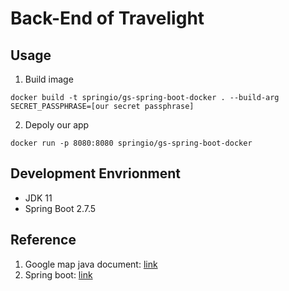 # Back-End of Travelight
## Usage
1. Build image
```
docker build -t springio/gs-spring-boot-docker . --build-arg SECRET_PASSPHRASE=[our secret passphrase]
```
2. Depoly our app
```
docker run -p 8080:8080 springio/gs-spring-boot-docker
```

## Development Envrionment
* JDK 11
* Spring Boot 2.7.5

## Reference
1. Google map java document: [link](https://www.javadoc.io/doc/com.google.maps/google-maps-services/latest/index.html)
2. Spring boot: [link](https://spring.io/)